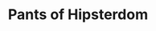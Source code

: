 ---
title: "Pants of Hipsterdom"
featuredImage: "photos/products/pants1.jpg"
imageGallery:
- "photos/products/pants2.jpg"
- "photos/products/pants3.jpg"
- "photos/products/pants4.jpg"
description: "We've got plenty of new varieties in stock! The ultimate mom jean for cruising around down town, walking fast and pondering artistic thoughts. Let everyone know-- you are an individual. Yellow cleaning gloves not included."
reviews:
- name: "Jess"
  reviewDescription: "This is not a paid review. I'm soooo in lovve with these jeans. If you need to give your IG, this is the secret ingredient. Follow me, like and subscribe!"
  rating: "10/10"
  wouldRecommend: true
- name: "Josh"
  reviewDescription: "I'm all for this mom jean movement. EVERYBODY NEEDS A PAIR!!!!" 
  #ermmm I'm pretty sure I did NOT say that jusss sayin
  rating: "10/10"
  wouldRecommend: true
- name: "Kayla"
  reviewDescription: "Someone sent me a dollar to buy these." 
  rating: "1/10"
  wouldRecommend: false
#Are negatives possible? Life question. Google top 3 no se.
#Answer: Yes negatives are posible. It writes how you would expect -1.00
price: 1.00
category: "Pants"
---